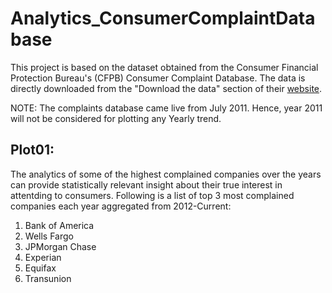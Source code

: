 # Analytics_ConsumerComplaintDatabase

This project is based on the dataset obtained from the Consumer Financial Protection Bureau's (CFPB) Consumer Complaint Database. The data is directly downloaded from the "Download the data" section of their [website](https://www.consumerfinance.gov/data-research/consumer-complaints/).

NOTE: The complaints database came live from July 2011. Hence, year 2011 will not be considered for plotting any Yearly trend.

## Plot01:

The analytics of some of the highest complained companies over the years can provide statistically relevant insight about their true interest in attentding to consumers.
Following is a list of top 3 most complained companies each year aggregated from 2012-Current:
1. Bank of America
2. Wells Fargo
3. JPMorgan Chase
4. Experian
5. Equifax
6. Transunion

